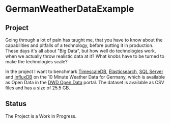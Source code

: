# GermanWeatherDataExample #

## Project ##

Going through a lot of pain has taught me, that you have to know about the capabilities and pitfalls of a technology, before putting it in production. These days it's all about "Big Data", but how well do technologies work, when we actually throw realistic data at it? What knobs have to be turned to make the technologies scale? 

In the project I want to benchmark [TimescaleDB], [Elasticsearch], [SQL Server] and [InfluxDB] on the 10 Minute Weather Data for Germany, which is available as Open Data in the [DWD Open Data](https://opendata.dwd.de/) portal. The dataset is available as CSV files and has a size of 25.5 GB.

## Status ##

The Project is a Work in Progress.

[TimescaleDB]: https://www.timescale.com/
[Elasticsearch]: https://www.elastic.co/
[SQL Server]: https://www.microsoft.com/de-de/sql-server/sql-server-2017
[InfluxDB]: https://www.influxdata.com/